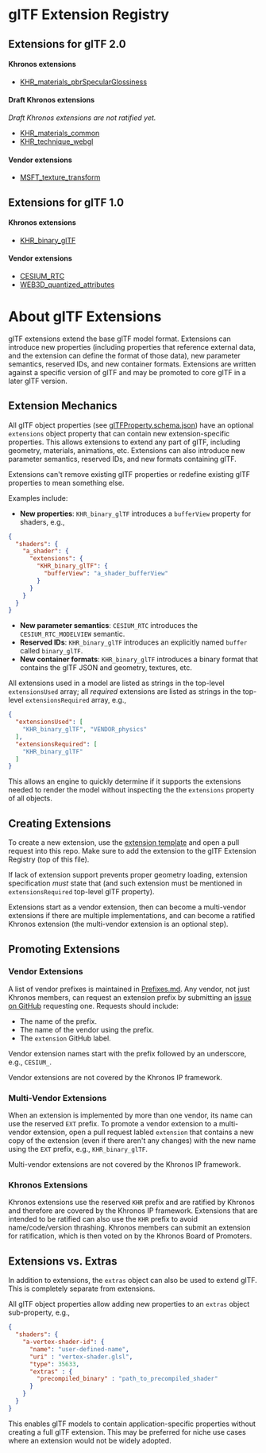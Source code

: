 # glTF Extension Registry

## Extensions for glTF 2.0

#### Khronos extensions
* [KHR_materials_pbrSpecularGlossiness](Khronos/KHR_materials_pbrSpecularGlossiness/README.md)

#### Draft Khronos extensions
_Draft Khronos extensions are not ratified yet._
* [KHR_materials_common](Khronos/KHR_materials_common/README.md)
* [KHR_technique_webgl](Khronos/KHR_technique_webgl/README.md)

#### Vendor extensions
* [MSFT_texture_transform](Vendor/MSFT_texture_transform/README.md)

## Extensions for glTF 1.0

#### Khronos extensions
* [KHR_binary_glTF](Khronos/KHR_binary_glTF/README.md)

#### Vendor extensions

* [CESIUM_RTC](Vendor/CESIUM_RTC/README.md)
* [WEB3D_quantized_attributes](Vendor/WEB3D_quantized_attributes/README.md)

# About glTF Extensions

glTF extensions extend the base glTF model format.  Extensions can introduce new properties (including properties that reference external data, and the extension can define the format of those data), new parameter semantics, reserved IDs, and new container formats.  Extensions are written against a specific version of glTF and may be promoted to core glTF in a later glTF version.

## Extension Mechanics

All glTF object properties (see [glTFProperty.schema.json](https://github.com/KhronosGroup/glTF/blob/master/specification/schema/glTFProperty.schema.json)) have an optional `extensions` object property that can contain new extension-specific properties.  This allows extensions to extend any part of glTF, including geometry, materials, animations, etc.  Extensions can also introduce new parameter semantics, reserved IDs, and new formats containing glTF.

Extensions can't remove existing glTF properties or redefine existing glTF properties to mean something else.

Examples include:
* **New properties**: `KHR_binary_glTF` introduces a `bufferView` property for shaders, e.g.,
```json
{
  "shaders": {
    "a_shader": {
      "extensions": {
        "KHR_binary_glTF": {
          "bufferView": "a_shader_bufferView"
        }
      }
    }
  }
}
```
* **New parameter semantics**: `CESIUM_RTC` introduces the `CESIUM_RTC_MODELVIEW` semantic.
* **Reserved IDs**: `KHR_binary_glTF` introduces an explicitly named `buffer` called `binary_glTF`.
* **New container formats**: `KHR_binary_glTF` introduces a binary format that contains the glTF JSON and geometry, textures, etc.

All extensions used in a model are listed as strings in the top-level `extensionsUsed` array; all _required_ extensions are listed as strings in the top-level `extensionsRequired` array, e.g.,
```json
{
  "extensionsUsed": [
    "KHR_binary_glTF", "VENDOR_physics"
  ],
  "extensionsRequired": [
    "KHR_binary_glTF"
  ]
}
```
This allows an engine to quickly determine if it supports the extensions needed to render the model without inspecting the the `extensions` property of all objects.

## Creating Extensions

To create a new extension, use the [extension template](Template.md) and open a pull request into this repo.  Make sure to add the extension to the glTF Extension Registry (top of this file).

If lack of extension support prevents proper geometry loading, extension specification _must_ state that (and such extension must be mentioned in `extensionsRequired` top-level glTF property).

Extensions start as a vendor extension, then can become a multi-vendor extensions if there are multiple implementations, and can become a ratified Khronos extension (the multi-vendor extension is an optional step).

## Promoting Extensions

### Vendor Extensions

A list of vendor prefixes is maintained in [Prefixes.md](Prefixes.md).  Any vendor, not just Khronos members, can request an extension prefix by submitting an [issue on GitHub](https://github.com/KhronosGroup/glTF/issues/new) requesting one.  Requests should include:
* The name of the prefix.
* The name of the vendor using the prefix.
* The `extension` GitHub label.

Vendor extension names start with the prefix followed by an underscore, e.g., `CESIUM_`.

Vendor extensions are not covered by the Khronos IP framework.

### Multi-Vendor Extensions

When an extension is implemented by more than one vendor, its name can use the reserved `EXT` prefix.  To promote a vendor extension to a multi-vendor extension, open a pull request labled `extension` that contains a new copy of the extension (even if there aren't any changes) with the new name using the `EXT` prefix, e.g., `KHR_binary_glTF`.

Multi-vendor extensions are not covered by the Khronos IP framework.

### Khronos Extensions

Khronos extensions use the reserved `KHR` prefix and are ratified by Khronos and therefore are covered by the Khronos IP framework.  Extensions that are intended to be ratified can also use the `KHR` prefix to avoid name/code/version thrashing.  Khronos members can submit an extension for ratification, which is then voted on by the Khronos Board of Promoters.

## Extensions vs. Extras

In addition to extensions, the `extras` object can also be used to extend glTF.  This is completely separate from extensions.

All glTF object properties allow adding new properties to an `extras` object sub-property, e.g.,
```json
{
  "shaders": {
    "a-vertex-shader-id": {
      "name": "user-defined-name",
      "uri" : "vertex-shader.glsl",
      "type": 35633,
      "extras" : {
        "precompiled_binary" : "path_to_precompiled_shader"
      }
    }
  }
}
```
This enables glTF models to contain application-specific properties without creating a full glTF extension.  This may be preferred for niche use cases where an extension would not be widely adopted.
